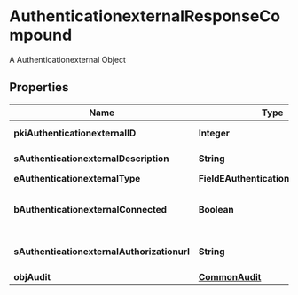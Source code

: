 

# AuthenticationexternalResponseCompound

A Authenticationexternal Object

## Properties

| Name | Type | Description | Notes |
|------------ | ------------- | ------------- | -------------|
|**pkiAuthenticationexternalID** | **Integer** | The unique ID of the Authenticationexternal |  |
|**sAuthenticationexternalDescription** | **String** | The description of the Authenticationexternal |  |
|**eAuthenticationexternalType** | **FieldEAuthenticationexternalType** |  |  |
|**bAuthenticationexternalConnected** | **Boolean** | Whether the Authenticationexternal has been connected or not |  [optional] |
|**sAuthenticationexternalAuthorizationurl** | **String** | The url to authorize the Authenticationexternal |  [optional] |
|**objAudit** | [**CommonAudit**](CommonAudit.md) |  |  |



